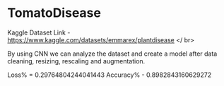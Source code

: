 # TomatoDisease

Kaggle Dataset Link - https://www.kaggle.com/datasets/emmarex/plantdisease </ br>

By using CNN we can analyze the dataset and create a model after data cleaning, resizing, rescaling and augmentation. </br >

Loss% = 0.29764804244041443  Accuracy% - 0.8982843160629272
